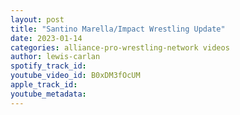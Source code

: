 ```yaml
---
layout: post
title: "Santino Marella/Impact Wrestling Update"
date: 2023-01-14
categories: alliance-pro-wrestling-network videos
author: lewis-carlan
spotify_track_id: 
youtube_video_id: B0xDM3fOcUM
apple_track_id: 
youtube_metadata: 
---
```

